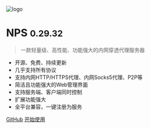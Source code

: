 ![logo](https://cdn.jsdelivr.net/gh/djylb/nps/docs/logo.svg)

# NPS <small>0.29.32</small>

> 一款轻量级、高性能、功能强大的内网穿透代理服务器

- 开源、免费、持续更新
- 几乎支持所有协议
- 支持内网HTTP/HTTPS代理、内网Socks5代理、P2P等
- 简洁且功能强大的Web管理界面
- 支持服务端、客户端同时控制
- 扩展功能强大
- 全平台兼容，一键注册为服务

[GitHub](https://github.com/djylb/nps/)
[开始使用](#nps)
